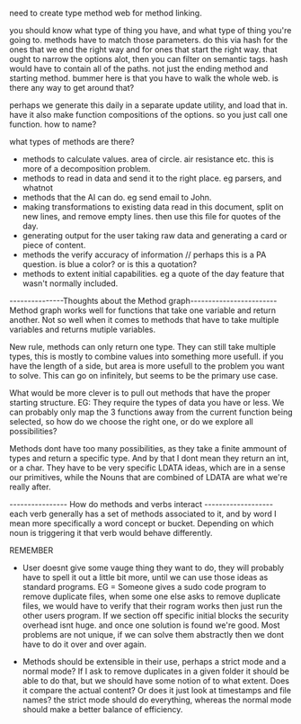 need to create type method web for method linking.

you should know what type of thing you have, and what type of thing you're going to. methods have to match those parameters. do this via hash for the ones that we end the right way and for ones that start the right way. that ought to narrow the options alot, then you can filter on semantic tags. hash would have to contain all of the paths. not just the ending method and starting method. bummer here is that you have to walk the whole web. is there any way to get around that?

perhaps we generate this daily in a separate update utility, and load that in. have it also make function compositions of the options. so you just call one function. how to name?

what types of methods are there?
* methods to calculate values. area of circle. air resistance etc.
    this is more of a decomposition problem.
* methods to read in data and send it to the right place.
    eg parsers, and whatnot
* methods that the AI can do.
    eg send email to John.
* making transformations to existing data
    read in this document, split on new lines, and remove empty lines. then use this file for quotes of the day.
* generating output for the user
    taking raw data and generating a card or piece of content.
* methods the verify accuracy of information // perhaps this is a PA question.
    is blue a color? or is this a quotation?
* methods to extent initial capabilities.
    eg a quote of the day feature that wasn't normally included.


---------------Thoughts about the Method graph------------------------
Method graph works well for functions that take one variable and return another. Not so well when it comes to methods that have to take multiple variables and returns mutiple variables.

New rule, methods can only return one type. They can still take multiple types, this is mostly to combine values into something more usefull. if you have the length of a side, but area is more usefull to the problem you want to solve. This can go on infinitely, but seems to be the primary use case.

What would be more clever is to pull out methods that have the proper starting structure. EG: They require the types of data you have or less. We can probably only map the 3 functions away from the current function being selected, so how do we choose the right one, or do we explore all possibilities?

Methods dont have too many possibilities, as they take a finite ammount of types and return a specific type. And by that I dont mean they return an int, or a char. They have to be very specific LDATA ideas, which are in a sense our primitives, while the Nouns that are combined of LDATA are what we're really after.



---------------- How do methods and verbs interact -------------------
each verb generally has a set of methods associated to it, and by word I mean more specifically a word concept or bucket. Depending on which noun is triggering it that verb would behave differently.


REMEMBER
* User doesnt give some vauge thing they want to do, they will probably have to spell it out a little bit more, until we can use those ideas as standard programs.
    EG = Someone gives a sudo code program to remove duplicate files, when some one else asks to remove duplicate files, we would have to verify that their rogram works then just run the other users program. If we section off specific initial blocks the security overhead isnt huge. and once one solution is found we're good.
    Most problems are not unique, if we can solve them abstractly then we dont have to do it over and over again.

* Methods should be extensible in their use, perhaps a strict mode and a normal mode?
    If I ask to remove duplicates in a given folder it should be able to do that, but we should have some notion of to what extent. Does it compare the actual content? Or does it just look at timestamps and file names? the strict mode should do everything, whereas the normal mode should make a better balance of efficiency.
